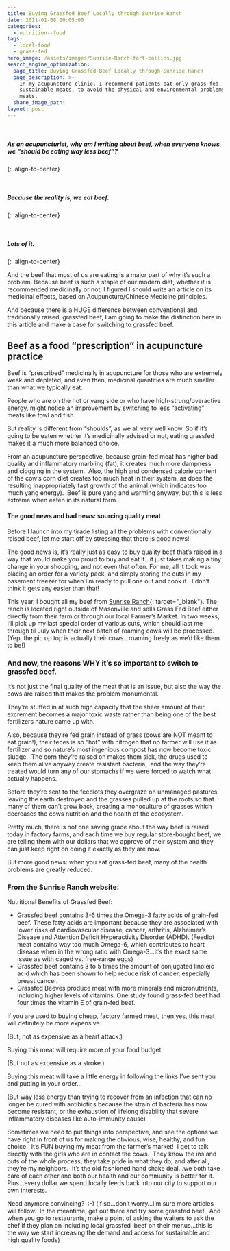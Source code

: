 ```yaml
---
title: Buying Grassfed Beef Locally through Sunrise Ranch
date: 2011-01-08 20:05:00
categories:
  - nutrition--food
tags:
  - local-food
  - grass-fed
hero_image: /assets/images/Sunrise-Ranch-fort-collins.jpg
search_engine_optimization:
  page_title: Buying Grassfed Beef Locally through Sunrise Ranch
  page_description: >-
    In my acupuncture clinic, I recommend patients eat only grass-fed,
    sustainable meats, to avoid the physical and environmental problems of CAFO
    meats.
  share_image_path:
layout: post
---
```


&nbsp;

##### As an acupuncturist, why am I writing about beef, when everyone knows we “should be eating way less beef”?
{: .align-to-center}

&nbsp;

##### Because the reality is, we eat beef.&nbsp;
{: .align-to-center}

&nbsp;

##### Lots of it.
{: .align-to-center}

And the beef that most of us are eating is a major part of why it’s such a problem. Because beef is such a staple of our modern diet, whether it is recommended medicinally or not, I figured I should write an article on its medicinal effects, based on Acupuncture/Chinese Medicine principles.&nbsp;

And because there is a HUGE difference between conventional and traditionally raised, grassfed beef, I am going to make the distinction here in this article and make a case for switching to grassfed beef.

## Beef as a food “prescription” in acupuncture practice

Beef is “prescribed” medicinally in acupuncture for those who are extremely weak and depleted, and even then, medicinal quantities are much smaller than what we typically eat.

People who are on the hot or yang side or who have high-strung/overactive energy, might notice an improvement by switching to less “activating” meats like fowl and fish.

But reality is different from “shoulds”, as we all very well know. So if it’s going to be eaten whether it’s medicinally advised or not, eating grassfed makes it a much more balanced choice.

From an acupuncture perspective, because grain-fed meat has higher bad quality and inflammatory marbling (fat), it creates much more dampness and clogging in the system.&nbsp; Also, the high and condensed calorie content of the cow’s corn diet creates too much heat in their system, as does the resulting inappropriately fast growth of the animal (which indicates too much yang energy).&nbsp; Beef is pure yang and warming anyway, but this is less extreme when eaten in its natural form.

#### The good news and bad news: sourcing quality meat

Before I launch into my tirade listing all the problems with conventionally raised beef, let me start off by stressing that there is good news!

The good news is, it’s really just as easy to buy quality beef that’s raised in a way that would make you proud to buy and eat it…it just takes making a tiny change in your shopping, and not even that often. For me, all it took was placing an order for a variety pack, and simply storing the cuts in my basement freezer for when I’m ready to pull one out and cook it.&nbsp; I don’t think it gets any easier than that!

This year, I bought all my beef from [Sunrise Ranch](http://r20.rs6.net/tn.jsp?llr=lem6kddab&amp;et=1104078084179&amp;s=0&amp;e=001VPMzYI6b7ar9WEyjKRWHHQkuqK4wiGZ2Oehm8X2oxTFy17klLxhgSMT_QXjJFDpr9HrAAmLKgYvEMM1Y6D5ZbUCb0Nkuw8su-2vCFBjMl49YAViKqh9vOBj7_c5F_tvQ){: target="_blank"}. The ranch is located right outside of Masonville and sells Grass Fed Beef either directly from their farm or through our local Farmer’s Market. In two weeks, I’ll pick up my last special order of various cuts, which should last me through til July when their next batch of roaming cows will be processed. (Yep, the pic up top is actually their cows…roaming freely as we’d like them to be!)

### And now, the reasons WHY it’s so important to switch to grassfed beef.

It’s not just the final quality of the meat that is an issue, but also the way the cows are raised that makes the problem monumental.&nbsp;

They’re stuffed in at such high capacity that the sheer amount of their excrement becomes a major toxic waste rather than being one of the best fertilizers nature came up with.&nbsp;

Also, because they’re fed grain instead of grass (cows are NOT meant to eat grain!), their feces is so “hot” with nitrogen that no farmer will use it as fertilizer and so nature’s most ingenious compost has now become toxic sludge.&nbsp; The corn they’re raised on makes them sick, the drugs used to keep them alive anyway create resistant bacteria,&nbsp; and the way they’re treated would turn any of our stomachs if we were forced to watch what actually happens.&nbsp;

Before they’re sent to the feedlots they overgraze on unmanaged pastures, leaving the earth destroyed and the grasses pulled up at the roots so that many of them can’t grow back, creating a monoculture of grasses which decreases the cows nutrition and the health of the ecosystem.&nbsp;

Pretty much, there is not one saving grace about the way beef is raised today in factory farms, and each time we buy regular store-bought beef, we are telling them with our dollars that we approve of their system and they can just keep right on doing it exactly as they are now.

But more good news: when you eat grass-fed beef, many of the health problems are greatly reduced.

### From the Sunrise Ranch website:

Nutritional Benefits of Grassfed Beef:

* Grassfed beef contains 3-6 times the Omega-3 fatty acids of grain-fed beef. These fatty acids are important because they are associated with lower risks of cardiovascular disease, cancer, arthritis, Alzheimer’s Disease and Attention Deficit Hyperactivity Disorder (ADHD). (Feedlot meat contains way too much Omega-6, which contributes to heart disease when in the wrong ratio with Omega-3…it’s the exact same issue as with caged vs. free-range eggs)
* Grassfed beef contains 3 to 5 times the amount of conjugated linoleic acid which has been shown to help reduce risk of cancer, especially breast cancer.
* Grassfed Beeves produce meat with more minerals and micronutrients, including higher levels of vitamins. One study found grass-fed beef had four times the vitamin E of grain-fed beef.

If you are used to buying cheap, factory farmed meat, then yes, this meat will definitely be more expensive.

(But, not as expensive as a heart attack.)

Buying this meat will require more of your food budget.

(But not as expensive as a stroke.)

Buying this meat will take a little energy in following the links I’ve sent you and putting in your order…

(But way less energy than trying to recover from an infection that can no longer be cured with antibiotics because the strain of bacteria has now become resistant, or the exhaustion of lifelong disability that severe inflammatory diseases like auto-immunity cause)

Sometimes we need to put things into perspective, and see the options we have right in front of us for making the obvious, wise, healthy, and fun choice.&nbsp; It’s FUN buying my meat from the farmer’s market!&nbsp; I get to talk directly with the girls who are in contact the cows.&nbsp; They know the ins and outs of the whole process, they take pride in what they do, and after all, they’re my neighbors.&nbsp; It’s the old fashioned hand shake deal…we both take care of each other and both our health and our community is better for it.&nbsp; Plus…every dollar we spend locally feeds back into our city to support our own interests.

Need anymore convincing?&nbsp; :-) (if so…don’t worry…I’m sure more articles will follow.&nbsp; In the meantime, get out there and try some grassfed beef.&nbsp; And when you go to restaurants, make a point of asking the waiters to ask the chef if they plan on including local grassfed&nbsp; beef on their menus…this is the way we start increasing the demand and access for sustainable and high quality foods)

&nbsp;
